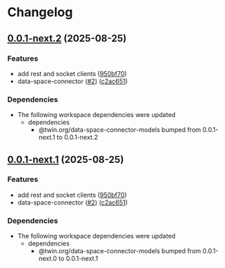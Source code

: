# Changelog

## [0.0.1-next.2](https://github.com/twinfoundation/data-space-connector/compare/data-space-connector-test-app-v0.0.1-next.1...data-space-connector-test-app-v0.0.1-next.2) (2025-08-25)


### Features

* add rest and socket clients ([950bf70](https://github.com/twinfoundation/data-space-connector/commit/950bf705e6df4e709bbbe58e93968510067b9ddc))
* data-space-connector ([#2](https://github.com/twinfoundation/data-space-connector/issues/2)) ([c2ac651](https://github.com/twinfoundation/data-space-connector/commit/c2ac651ceb6f35e46bd5eac97ac648bb1ee9dc0c))


### Dependencies

* The following workspace dependencies were updated
  * dependencies
    * @twin.org/data-space-connector-models bumped from 0.0.1-next.1 to 0.0.1-next.2

## [0.0.1-next.1](https://github.com/twinfoundation/data-space-connector/compare/data-space-connector-test-app-v0.0.1-next.0...data-space-connector-test-app-v0.0.1-next.1) (2025-08-25)


### Features

* add rest and socket clients ([950bf70](https://github.com/twinfoundation/data-space-connector/commit/950bf705e6df4e709bbbe58e93968510067b9ddc))
* data-space-connector ([#2](https://github.com/twinfoundation/data-space-connector/issues/2)) ([c2ac651](https://github.com/twinfoundation/data-space-connector/commit/c2ac651ceb6f35e46bd5eac97ac648bb1ee9dc0c))


### Dependencies

* The following workspace dependencies were updated
  * dependencies
    * @twin.org/data-space-connector-models bumped from 0.0.1-next.0 to 0.0.1-next.1
